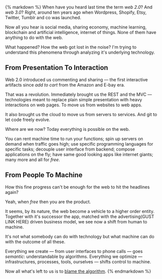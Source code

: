 {% markdown %}
  When have you heard last time the term *web 2.0*? And *web 3.0*?
  Right, around ten years ago when Wordpress, Shopify, Etsy, Twitter, Tumblr and co was launched.

  Now all you hear is social media, sharing economy, machine learning, blockchain and artificial intelligence, internet of things. None of them have anything to do with the web.

  What happened? How the web got lost in the noise? I'm trying to understand this phenomena through analyzing it's underlying technology.

  ## From Presentation To Interaction

  Web 2.0 introduced us commenting and sharing &mdash; the first interactive artifacts since *add to cart* from the Amazon and E-bay era.

  That was a revolution. Immediately brought us the REST and the MVC &mdash; technologies meant to replace plain simple presentation with heavy interactions on web pages. To move us from websites to web apps.

  It also brought us the cloud to move us from servers to services. And git to let code freely evolve.

  Where are we now? Today everything is possible on the web.

  You can rent machine time to run your functions; spin up servers on demand when traffic goes high; use specific programming languages for specific tasks; decouple user interface from backend; compose applications on the fly; have same good looking apps like internet giants; many more and all for *free*.

  ## From People To Machine

  How this fine progress can't be enough for the web to hit the headlines again?

  Yeah, when *free* then you are the product.

  It seems, by its nature, the web become a vehicle to a higher order entity. Together with it's successor the app, matched with the advertising(GUST LINK HERE) driven business model, we see now a shift from human to machine.

  It's not what somebody can do with technology but what machine can do with the outcome of all these.

  Everything we create &mdash; from user interfaces to phone calls &mdash; goes *semantic*: understandable by algorithms. Everything we optimize &mdash; infrastructures, processes, tools, ourselves &mdash; shifts control to machine.

  Now all what's left to us is to [blame the algorithm](https://imgur.com/gallery/RYP2L).
{% endmarkdown %}
